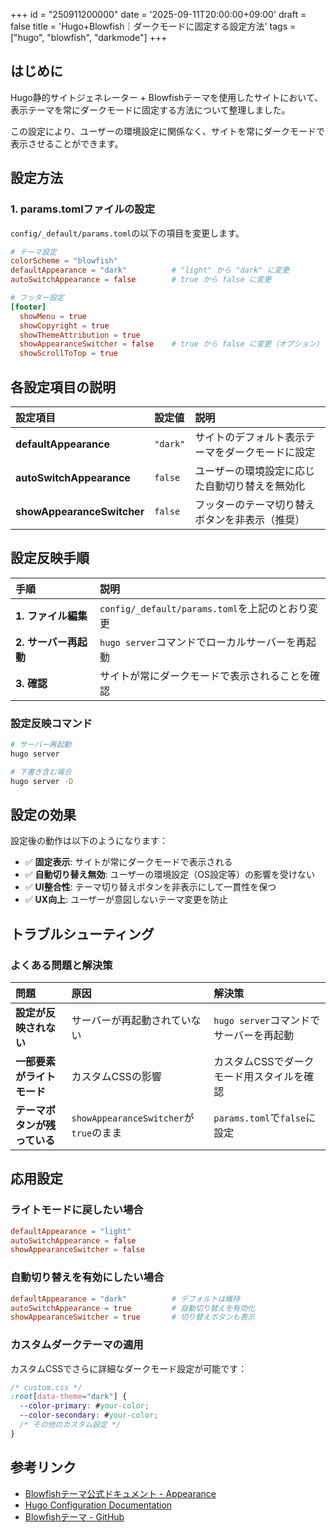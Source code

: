 +++
id = "250911200000"
date = '2025-09-11T20:00:00+09:00'
draft = false
title = 'Hugo+Blowfish｜ダークモードに固定する設定方法'
tags = ["hugo", "blowfish", "darkmode"]
+++

## はじめに

Hugo静的サイトジェネレーター + Blowfishテーマを使用したサイトにおいて、表示テーマを常にダークモードに固定する方法について整理しました。

この設定により、ユーザーの環境設定に関係なく、サイトを常にダークモードで表示させることができます。

## 設定方法

### 1. params.tomlファイルの設定

`config/_default/params.toml`の以下の項目を変更します。

```toml
# テーマ設定
colorScheme = "blowfish"
defaultAppearance = "dark"          # "light" から "dark" に変更
autoSwitchAppearance = false        # true から false に変更

# フッター設定
[footer]
  showMenu = true
  showCopyright = true
  showThemeAttribution = true
  showAppearanceSwitcher = false    # true から false に変更（オプション）
  showScrollToTop = true
```

## 各設定項目の説明

| 設定項目 | 設定値 | 説明 |
| :--- | :--- | :--- |
| **defaultAppearance** | `"dark"` | サイトのデフォルト表示テーマをダークモードに設定 |
| **autoSwitchAppearance** | `false` | ユーザーの環境設定に応じた自動切り替えを無効化 |
| **showAppearanceSwitcher** | `false` | フッターのテーマ切り替えボタンを非表示（推奨） |

## 設定反映手順

| 手順 | 説明 |
| :--- | :--- |
| **1. ファイル編集** | `config/_default/params.toml`を上記のとおり変更 |
| **2. サーバー再起動** | `hugo server`コマンドでローカルサーバーを再起動 |
| **3. 確認** | サイトが常にダークモードで表示されることを確認 |

### 設定反映コマンド

```bash
# サーバー再起動
hugo server

# 下書き含む場合
hugo server -D
```

## 設定の効果

設定後の動作は以下のようになります：

- ✅ **固定表示**: サイトが常にダークモードで表示される
- ✅ **自動切り替え無効**: ユーザーの環境設定（OS設定等）の影響を受けない
- ✅ **UI整合性**: テーマ切り替えボタンを非表示にして一貫性を保つ
- ✅ **UX向上**: ユーザーが意図しないテーマ変更を防止

## トラブルシューティング

### よくある問題と解決策

| 問題 | 原因 | 解決策 |
| :--- | :--- | :--- |
| **設定が反映されない** | サーバーが再起動されていない | `hugo server`コマンドでサーバーを再起動 |
| **一部要素がライトモード** | カスタムCSSの影響 | カスタムCSSでダークモード用スタイルを確認 |
| **テーマボタンが残っている** | `showAppearanceSwitcher`が`true`のまま | `params.toml`で`false`に設定 |

## 応用設定

### ライトモードに戻したい場合

```toml
defaultAppearance = "light"
autoSwitchAppearance = false
showAppearanceSwitcher = false
```

### 自動切り替えを有効にしたい場合

```toml
defaultAppearance = "dark"          # デフォルトは維持
autoSwitchAppearance = true         # 自動切り替えを有効化
showAppearanceSwitcher = true       # 切り替えボタンも表示
```

### カスタムダークテーマの適用

カスタムCSSでさらに詳細なダークモード設定が可能です：

```css
/* custom.css */
:root[data-theme="dark"] {
  --color-primary: #your-color;
  --color-secondary: #your-color;
  /* その他のカスタム設定 */
}
```

## 参考リンク

- [Blowfishテーマ公式ドキュメント - Appearance](https://blowfish.page/docs/configuration/#appearance)
- [Hugo Configuration Documentation](https://gohugo.io/getting-started/configuration/)
- [Blowfishテーマ - GitHub](https://github.com/nunocoracao/blowfish)